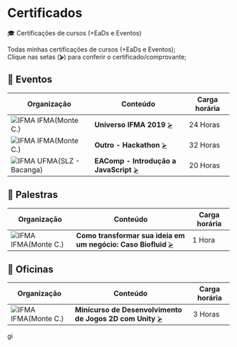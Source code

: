 # Certificados  
🎓 Certificações de cursos (+EaDs e Eventos)  

Todas minhas certificações de cursos (+EaDs e Eventos);  
Clique nas setas (**⮚**) para conferir o certificado/comprovante;  

## 📜 Eventos  
  | Organização         | Conteúdo                  | Carga horária 
  | ------------------- | ------------------------- | ------------- | 
  | ![][sIF] IFMA(Monte C.)  | **Universo IFMA 2019**  [⮚][EV1]  | 24 Horas     |
  | ![][sIF] IFMA(Monte C.)  | **Outro - Hackathon**  [⮚][EV2]  | 32 Horas     |
  | ![][sIF] UFMA(SLZ - Bacanga)  | **EAComp - Introdução a JavaScript**  [⮚][EV3]  | 20 Horas     |

## 📜 Palestras  
  | Organização         | Conteúdo                  | Carga horária 
  | ------------------- | ------------------------- | ------------- | 
  | ![][sIF] IFMA(Monte C.)  | **Como transformar sua ideia em um negócio: Caso Biofluid**  [⮚][PL1]  | 1 Hora       |

## 📜 Oficinas  
  | Organização         | Conteúdo                  | Carga horária 
  | ------------------- | ------------------------- | ------------- | 
  | ![][sIF] IFMA(Monte C.)  | **Minicurso de Desenvolvimento de Jogos 2D com Unity**  [⮚][OF1]  | 3 Horas       |


<!-- -=- # --- REFERÊNCIAS --- # -=- -->
<!-- Links/Eventos -->gi
[EV1]: !Eventos/Certificado_universoifma2019_Participacao_17-15-51.pdf "Universo IFMA 2019"
[EV2]: !Eventos/certificao_ifma_hackathon.pdf "Outro - Hackathon"
[EV3]: !Eventos/Certificado_de_Participacao_EAComp_2021.pdf "EAComp - Introdução a JavaScript"

<!-- Links/Palestras -->
[PL1]: !Palestras/Certificado_universoifma2019_Palestra_17-16-19.pdf "Como transformar sua ideia em um negócio: Caso Biofluid"

<!-- Links/Oficinas -->
[OF1]: !Oficinas/Certificado_universoifma2019_Oficina_17-16-06.pdf  "Minicurso de Desenvolvimento de Jogos 2D com Unity"

<!-- Links/Img -->
[sIF]: i/ifma.png "IFMA" 
